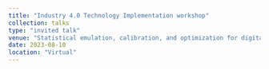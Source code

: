 ```yaml
---
title: "Industry 4.0 Technology Implementation workshop"
collection: talks
type: "invited talk"
venue: "Statistical emulation, calibration, and optimization for digital twin"
date: 2023-08-10
location: "Virtual"
---
```


